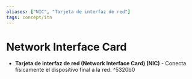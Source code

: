 ```yaml
---
aliases: ["NIC", "Tarjeta de interfaz de red"]
tags: concept/itn
---
```

# Network Interface Card
- **Tarjeta de interfaz de red (Network Interface Card) (NIC)** - Conecta físicamente el dispositivo final a la red. ^5320b0
